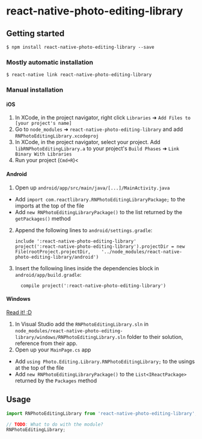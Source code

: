 
# react-native-photo-editing-library

## Getting started

`$ npm install react-native-photo-editing-library --save`

### Mostly automatic installation

`$ react-native link react-native-photo-editing-library`

### Manual installation


#### iOS

1. In XCode, in the project navigator, right click `Libraries` ➜ `Add Files to [your project's name]`
2. Go to `node_modules` ➜ `react-native-photo-editing-library` and add `RNPhotoEditingLibrary.xcodeproj`
3. In XCode, in the project navigator, select your project. Add `libRNPhotoEditingLibrary.a` to your project's `Build Phases` ➜ `Link Binary With Libraries`
4. Run your project (`Cmd+R`)<

#### Android

1. Open up `android/app/src/main/java/[...]/MainActivity.java`
  - Add `import com.reactlibrary.RNPhotoEditingLibraryPackage;` to the imports at the top of the file
  - Add `new RNPhotoEditingLibraryPackage()` to the list returned by the `getPackages()` method
2. Append the following lines to `android/settings.gradle`:
  	```
  	include ':react-native-photo-editing-library'
  	project(':react-native-photo-editing-library').projectDir = new File(rootProject.projectDir, 	'../node_modules/react-native-photo-editing-library/android')
  	```
3. Insert the following lines inside the dependencies block in `android/app/build.gradle`:
  	```
      compile project(':react-native-photo-editing-library')
  	```

#### Windows
[Read it! :D](https://github.com/ReactWindows/react-native)

1. In Visual Studio add the `RNPhotoEditingLibrary.sln` in `node_modules/react-native-photo-editing-library/windows/RNPhotoEditingLibrary.sln` folder to their solution, reference from their app.
2. Open up your `MainPage.cs` app
  - Add `using Photo.Editing.Library.RNPhotoEditingLibrary;` to the usings at the top of the file
  - Add `new RNPhotoEditingLibraryPackage()` to the `List<IReactPackage>` returned by the `Packages` method


## Usage
```javascript
import RNPhotoEditingLibrary from 'react-native-photo-editing-library';

// TODO: What to do with the module?
RNPhotoEditingLibrary;
```
  